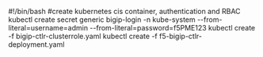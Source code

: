 #!/bin/bash
#create kubernetes cis container, authentication and RBAC
kubectl create secret generic bigip-login -n kube-system --from-literal=username=admin --from-literal=password=f5PME123
kubectl create -f bigip-ctlr-clusterrole.yaml
kubectl create -f f5-bigip-ctlr-deployment.yaml





